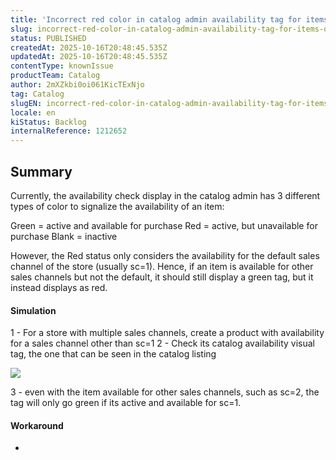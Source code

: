 ```yaml
---
title: 'Incorrect red color in catalog admin availability tag for items out of sc=1'
slug: incorrect-red-color-in-catalog-admin-availability-tag-for-items-out-of-sc1
status: PUBLISHED
createdAt: 2025-10-16T20:48:45.535Z
updatedAt: 2025-10-16T20:48:45.535Z
contentType: knownIssue
productTeam: Catalog
author: 2mXZkbi0oi061KicTExNjo
tag: Catalog
slugEN: incorrect-red-color-in-catalog-admin-availability-tag-for-items-out-of-sc1
locale: en
kiStatus: Backlog
internalReference: 1212652
---
```


## Summary


Currently, the availability check display in the catalog admin has 3 different types of color to signalize the availability of an item:

Green = active and available for purchase
Red = active, but unavailable for purchase
Blank = inactive

However, the Red status only considers the availability for the default sales channel of the store (usually sc=1). Hence, if an item is available for other sales channels but not the default, it should still display a green tag, but it instead displays as red.


#### Simulation


1 - For a store with multiple sales channels, create a product with availability for a sales channel other than sc=1
2 - Check its catalog availability visual tag, the one that can be seen in the catalog listing

 ![](https://vtexhelp.zendesk.com/attachments/token/OpqtMAd4kvj5EW4HUxlAdrBo0/?name=image.png)

3 - even with the item available for other sales channels, such as sc=2, the tag will only go green if its active and available for sc=1.


#### Workaround


-



